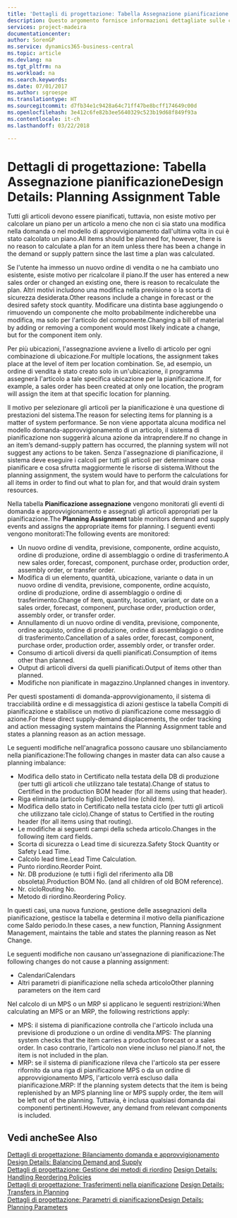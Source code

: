 ```yaml
---
title: 'Dettagli di progettazione: Tabella Assegnazione pianificazione | Microsoft Docs'
description: Questo argomento fornisce informazioni dettagliate sulle conseguenze relative alla modifica del metodo di pianificazione per un articolo.
services: project-madeira
documentationcenter: 
author: SorenGP
ms.service: dynamics365-business-central
ms.topic: article
ms.devlang: na
ms.tgt_pltfrm: na
ms.workload: na
ms.search.keywords: 
ms.date: 07/01/2017
ms.author: sgroespe
ms.translationtype: HT
ms.sourcegitcommit: d7fb34e1c9428a64c71ff47be8bcff174649c00d
ms.openlocfilehash: 3e412c6fe82b3ee5640329c523b19d68f849f93a
ms.contentlocale: it-ch
ms.lasthandoff: 03/22/2018

---
```

# <a name="design-details-planning-assignment-table"></a><span data-ttu-id="30767-103">Dettagli di progettazione: Tabella Assegnazione pianificazione</span><span class="sxs-lookup"><span data-stu-id="30767-103">Design Details: Planning Assignment Table</span></span>
<span data-ttu-id="30767-104">Tutti gli articoli devono essere pianificati, tuttavia, non esiste motivo per calcolare un piano per un articolo a meno che non ci sia stato una modifica nella domanda o nel modello di approvvigionamento dall'ultima volta in cui è stato calcolato un piano.</span><span class="sxs-lookup"><span data-stu-id="30767-104">All items should be planned for, however, there is no reason to calculate a plan for an item unless there has been a change in the demand or supply pattern since the last time a plan was calculated.</span></span>  
  
<span data-ttu-id="30767-105">Se l'utente ha immesso un nuovo ordine di vendita o ne ha cambiato uno esistente, esiste motivo per ricalcolare il piano.</span><span class="sxs-lookup"><span data-stu-id="30767-105">If the user has entered a new sales order or changed an existing one, there is reason to recalculate the plan.</span></span> <span data-ttu-id="30767-106">Altri motivi includono una modifica nella previsione o la scorta di sicurezza desiderata.</span><span class="sxs-lookup"><span data-stu-id="30767-106">Other reasons include a change in forecast or the desired safety stock quantity.</span></span> <span data-ttu-id="30767-107">Modificare una distinta base aggiungendo o rimuovendo un componente che molto probabilmente indicherebbe una modifica, ma solo per l'articolo del componente.</span><span class="sxs-lookup"><span data-stu-id="30767-107">Changing a bill of material by adding or removing a component would most likely indicate a change, but for the component item only.</span></span>  
  
<span data-ttu-id="30767-108">Per più ubicazioni, l'assegnazione avviene a livello di articolo per ogni combinazione di ubicazione.</span><span class="sxs-lookup"><span data-stu-id="30767-108">For multiple locations, the assignment takes place at the level of item per location combination.</span></span> <span data-ttu-id="30767-109">Se, ad esempio, un ordine di vendita è stato creato solo in un'ubicazione, il programma assegnerà l'articolo a tale specifica ubicazione per la pianificazione.</span><span class="sxs-lookup"><span data-stu-id="30767-109">If, for example, a sales order has been created at only one location, the program will assign the item at that specific location for planning.</span></span>  
  
<span data-ttu-id="30767-110">Il motivo per selezionare gli articoli per la pianificazione è una questione di prestazioni del sistema.</span><span class="sxs-lookup"><span data-stu-id="30767-110">The reason for selecting items for planning is a matter of system performance.</span></span> <span data-ttu-id="30767-111">Se non viene apportata alcuna modifica nel modello domanda-approvvigionamento di un articolo, il sistema di pianificazione non suggerirà alcuna azione da intraprendere.</span><span class="sxs-lookup"><span data-stu-id="30767-111">If no change in an item’s demand-supply pattern has occurred, the planning system will not suggest any actions to be taken.</span></span> <span data-ttu-id="30767-112">Senza l'assegnazione di pianificazione, il sistema deve eseguire i calcoli per tutti gli articoli per determinare cosa pianificare e cosa sfrutta maggiormente le risorse di sistema.</span><span class="sxs-lookup"><span data-stu-id="30767-112">Without the planning assignment, the system would have to perform the calculations for all items in order to find out what to plan for, and that would drain system resources.</span></span>  
  
<span data-ttu-id="30767-113">Nella tabella **Pianificazione assegnazione** vengono monitorati gli eventi di domanda e approvvigionamento e assegnati gli articoli appropriati per la pianificazione.</span><span class="sxs-lookup"><span data-stu-id="30767-113">The **Planning Assignment** table monitors demand and supply events and assigns the appropriate items for planning.</span></span> <span data-ttu-id="30767-114">I seguenti eventi vengono monitorati:</span><span class="sxs-lookup"><span data-stu-id="30767-114">The following events are monitored:</span></span>  
  
* <span data-ttu-id="30767-115">Un nuovo ordine di vendita, previsione, componente, ordine acquisto, ordine di produzione, ordine di assemblaggio o ordine di trasferimento.</span><span class="sxs-lookup"><span data-stu-id="30767-115">A new sales order, forecast, component, purchase order, production order, assembly order, or transfer order.</span></span>  
* <span data-ttu-id="30767-116">Modifica di un elemento, quantità, ubicazione, variante o data in un nuovo ordine di vendita, previsione, componente, ordine acquisto, ordine di produzione, ordine di assemblaggio o ordine di trasferimento.</span><span class="sxs-lookup"><span data-stu-id="30767-116">Change of item, quantity, location, variant, or date on a sales order, forecast, component, purchase order, production order, assembly order, or transfer order.</span></span>  
* <span data-ttu-id="30767-117">Annullamento di un nuovo ordine di vendita, previsione, componente, ordine acquisto, ordine di produzione, ordine di assemblaggio o ordine di trasferimento.</span><span class="sxs-lookup"><span data-stu-id="30767-117">Cancellation of a sales order, forecast, component, purchase order, production order, assembly order, or transfer order.</span></span>  
* <span data-ttu-id="30767-118">Consumo di articoli diversi da quelli pianificati.</span><span class="sxs-lookup"><span data-stu-id="30767-118">Consumption of items other than planned.</span></span>  
* <span data-ttu-id="30767-119">Output di articoli diversi da quelli pianificati.</span><span class="sxs-lookup"><span data-stu-id="30767-119">Output of items other than planned.</span></span>  
* <span data-ttu-id="30767-120">Modifiche non pianificate in magazzino.</span><span class="sxs-lookup"><span data-stu-id="30767-120">Unplanned changes in inventory.</span></span>  
  
<span data-ttu-id="30767-121">Per questi spostamenti di domanda-approvvigionamento, il sistema di tracciabilità ordine e di messaggistica di azioni gestisce la tabella Compiti di pianificazione e stabilisce un motivo di pianificazione come messaggio di azione.</span><span class="sxs-lookup"><span data-stu-id="30767-121">For these direct supply-demand displacements, the order tracking and action messaging system maintains the Planning Assignment table and states a planning reason as an action message.</span></span>  
  
<span data-ttu-id="30767-122">Le seguenti modifiche nell'anagrafica possono causare uno sbilanciamento nella pianificazione:</span><span class="sxs-lookup"><span data-stu-id="30767-122">The following changes in master data can also cause a planning imbalance:</span></span>  
  
* <span data-ttu-id="30767-123">Modifica dello stato in Certificato nella testata della DB di produzione (per tutti gli articoli che utilizzano tale testata).</span><span class="sxs-lookup"><span data-stu-id="30767-123">Change of status to Certified in the production BOM header (for all items using that header).</span></span>  
* <span data-ttu-id="30767-124">Riga eliminata (articolo figlio).</span><span class="sxs-lookup"><span data-stu-id="30767-124">Deleted line (child item).</span></span>  
* <span data-ttu-id="30767-125">Modifica dello stato in Certificato nella testata ciclo (per tutti gli articoli che utilizzano tale ciclo).</span><span class="sxs-lookup"><span data-stu-id="30767-125">Change of status to Certified in the routing header (for all items using that routing).</span></span>  
* <span data-ttu-id="30767-126">Le modifiche ai seguenti campi della scheda articolo.</span><span class="sxs-lookup"><span data-stu-id="30767-126">Changes in the following item card fields.</span></span>  
* <span data-ttu-id="30767-127">Scorta di sicurezza o Lead time di sicurezza.</span><span class="sxs-lookup"><span data-stu-id="30767-127">Safety Stock Quantity or Safety Lead Time.</span></span>  
* <span data-ttu-id="30767-128">Calcolo lead time.</span><span class="sxs-lookup"><span data-stu-id="30767-128">Lead Time Calculation.</span></span>  
* <span data-ttu-id="30767-129">Punto riordino.</span><span class="sxs-lookup"><span data-stu-id="30767-129">Reorder Point.</span></span>  
* <span data-ttu-id="30767-130">Nr. DB produzione (e tutti i figli del riferimento alla DB obsoleta).</span><span class="sxs-lookup"><span data-stu-id="30767-130">Production BOM No. (and all children of old BOM reference).</span></span>  
* <span data-ttu-id="30767-131">Nr. ciclo</span><span class="sxs-lookup"><span data-stu-id="30767-131">Routing No.</span></span>  
* <span data-ttu-id="30767-132">Metodo di riordino.</span><span class="sxs-lookup"><span data-stu-id="30767-132">Reordering Policy.</span></span>  
  
<span data-ttu-id="30767-133">In questi casi, una nuova funzione, gestione delle assegnazioni della pianificazione, gestisce la tabella e determina il motivo della pianificazione come Saldo periodo.</span><span class="sxs-lookup"><span data-stu-id="30767-133">In these cases, a new function, Planning Assignment Management, maintains the table and states the planning reason as Net Change.</span></span>  
  
<span data-ttu-id="30767-134">Le seguenti modifiche non causano un'assegnazione di pianificazione:</span><span class="sxs-lookup"><span data-stu-id="30767-134">The following changes do not cause a planning assignment:</span></span>  
  
* <span data-ttu-id="30767-135">Calendari</span><span class="sxs-lookup"><span data-stu-id="30767-135">Calendars</span></span>  
* <span data-ttu-id="30767-136">Altri parametri di pianificazione nella scheda articolo</span><span class="sxs-lookup"><span data-stu-id="30767-136">Other planning parameters on the item card</span></span>  
  
<span data-ttu-id="30767-137">Nel calcolo di un MPS o un MRP si applicano le seguenti restrizioni:</span><span class="sxs-lookup"><span data-stu-id="30767-137">When calculating an MPS or an MRP, the following restrictions apply:</span></span>  
  
* <span data-ttu-id="30767-138">MPS: il sistema di pianificazione controlla che l'articolo includa una previsione di produzione o un ordine di vendita.</span><span class="sxs-lookup"><span data-stu-id="30767-138">MPS: The planning system checks that the item carries a production forecast or a sales order.</span></span> <span data-ttu-id="30767-139">In caso contrario, l'articolo non viene incluso nel piano.</span><span class="sxs-lookup"><span data-stu-id="30767-139">If not, the item is not included in the plan.</span></span>  
* <span data-ttu-id="30767-140">MRP: se il sistema di pianificazione rileva che l'articolo sta per essere rifornito da una riga di pianificazione MPS o da un ordine di approvvigionamento MPS, l'articolo verrà escluso dalla pianificazione.</span><span class="sxs-lookup"><span data-stu-id="30767-140">MRP: If the planning system detects that the item is being replenished by an MPS planning line or MPS supply order, the item will be left out of the planning.</span></span> <span data-ttu-id="30767-141">Tuttavia, è inclusa qualsiasi domanda dai componenti pertinenti.</span><span class="sxs-lookup"><span data-stu-id="30767-141">However, any demand from relevant components is included.</span></span>  
  
## <a name="see-also"></a><span data-ttu-id="30767-142">Vedi anche</span><span class="sxs-lookup"><span data-stu-id="30767-142">See Also</span></span>  
<span data-ttu-id="30767-143">[Dettagli di progettazione: Bilanciamento domanda e approvvigionamento](design-details-balancing-demand-and-supply.md) </span><span class="sxs-lookup"><span data-stu-id="30767-143">[Design Details: Balancing Demand and Supply](design-details-balancing-demand-and-supply.md) </span></span>  
<span data-ttu-id="30767-144">[Dettagli di progettazione: Gestione dei metodi di riordino](design-details-handling-reordering-policies.md) </span><span class="sxs-lookup"><span data-stu-id="30767-144">[Design Details: Handling Reordering Policies](design-details-handling-reordering-policies.md) </span></span>  
<span data-ttu-id="30767-145">[Dettagli di progettazione: Trasferimenti nella pianificazione](design-details-transfers-in-planning.md) </span><span class="sxs-lookup"><span data-stu-id="30767-145">[Design Details: Transfers in Planning](design-details-transfers-in-planning.md) </span></span>  
[<span data-ttu-id="30767-146">Dettagli di progettazione: Parametri di pianificazione</span><span class="sxs-lookup"><span data-stu-id="30767-146">Design Details: Planning Parameters</span></span>](design-details-planning-parameters.md)  

